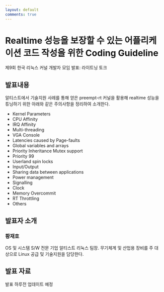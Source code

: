 ```yaml
---
layout: default
comments: true
---
```


# Realtime 성능을 보장할 수 있는 어플리케이션 코드 작성을 위한 Coding Guideline
제9회 한국 리눅스 커널 개발자 모임 발표: 라이트닝 토크

## 발표내용
알티스트에서 기술지원 사례를 통해 얻은 preempt-rt 커널을 활용해 realtime 성능을 튜닝하기 위한 아래와 같은 주의사항을 정리하여 소개한다.
- Kernel Parameters
- CPU Affinity
- IRQ Affinity
- Multi-threading
- VGA Console
- Latencies caused by Page-faults
- Global variables and arrays
- Priority Inheritance Mutex support
- Priority 99
- Userland spin locks
- Input/Output
- Sharing data between applications
- Power management
- Signalling
- Clock
- Memory Overcommit
- RT Throttling
- Others

## 발표자 소개

### 황재호
OS 및 시스템 S/W 전문 기업 알티스트 리눅스 팀장.
무기체계 및 산업용 장비를 주 대상으로 Linux 공급 및 기술지원을 담당한다.

## 발표 자료
발표 하루전 업데이트 예정
